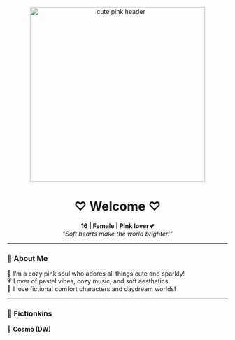 <!-- 🌸 Pink Aesthetic README 🌸 -->

<p align="center">
  <img src="https://media1.tenor.com/m/WeZX5U3OKTYAAAAd/divider-hello-kitty.gif" alt="cute pink header" width="400">
</p>

<h1 align="center">♡ Welcome ♡</h1>

<p align="center">
  <b>16 | Female | Pink lover 💕</b><br>
  <i>"Soft hearts make the world brighter!"</i>
</p>

---

### 🌷 About Me
🌸 I’m a cozy pink soul who adores all things cute and sparkly!  
💗 Lover of pastel vibes, cozy music, and soft aesthetics.  
🌈 I love fictional comfort characters and daydream worlds!

---

### 💞 Fictionkins
🍓 **Cosmo (DW)**
